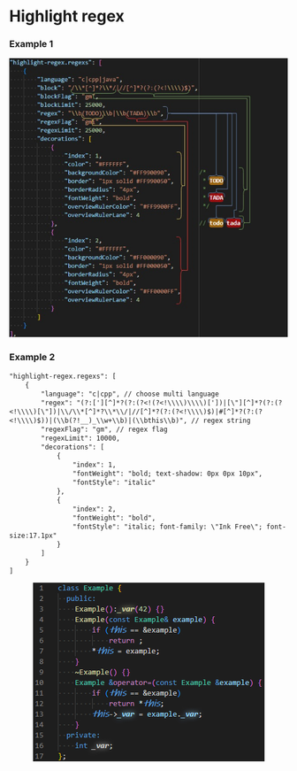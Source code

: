 # Highlight regex

### Example 1
<p align="center">
  <img src="images/example1.jpg" >
</p>

### Example 2
```jsonc
"highlight-regex.regexs": [
    {
        "language": "c|cpp", // choose multi language
        "regex": "(?:['][^]*?(?:(?<!(?<!\\\\)\\\\)['])|[\"][^]*?(?:(?<!\\\\)[\"])|\\/\\*[^]*?\\*\\/|//[^]*?(?:(?<!\\\\)$)|#[^]*?(?:(?<!\\\\)$))|(\\b(?!__)_\\w+\\b)|(\\bthis\\b)", // regex string
        "regexFlag": "gm", // regex flag
        "regexLimit": 10000,
        "decorations": [
            {
                "index": 1,
                "fontWeight": "bold; text-shadow: 0px 0px 10px",
                "fontStyle": "italic"
            },
            {
                "index": 2,
                "fontWeight": "bold",
                "fontStyle": "italic; font-family: \"Ink Free\"; font-size:17.1px"
            }
        ]
    }
]
```

<p align="center">
  <img src="images/example2.jpg" >
</p>